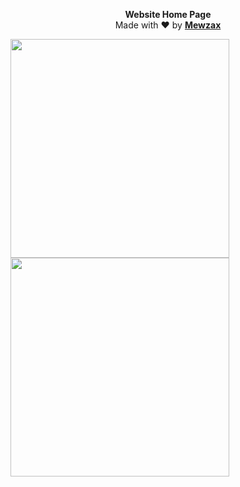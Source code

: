 <p align="center">
  <b>Website Home Page</b><br>
  Made with ❤ by <b><a href="https://github.com/Mewzax">Mewzax</a></b>
</p>
 
<p float="left">
  <img src="https://user-images.githubusercontent.com/75091300/179008537-9516169c-58aa-40cf-acfd-388196ad3550.png" height="350" />
  <img src="https://user-images.githubusercontent.com/75091300/179008681-4ceb0ca2-a96d-45a4-9e3e-99b1cd599664.png" height="350"/> 
</p>
